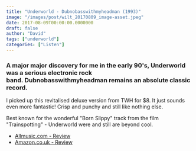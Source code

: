 ```yaml
---
title: "Underworld - Dubnobasswithmyheadman (1993)"
image: "/images/post/wilt_20170809_image-asset.jpeg"
date: 2017-08-09T00:00:00.0000000
draft: false
author: "David"
tags: ["underworld"]
categories: ["Listen"]
---
```

### A major major discovery for me in the early 90's, Underworld was a serious electronic rock band. Dubnobasswithmyheadman remains an absolute classic record.

 I picked up this revitalised deluxe version from TWH for $8. It just sounds even more fantastic! Crisp and punchy and still like nothing else.

 Best known for the wonderful "Born Slippy" track from the film "Trainspotting" - Underworld were and still are beyond cool. 

-  [Allmusic.com - Review](http://www.allmusic.com/album/dubnobasswithmyheadman-mw0000120354)
-  [Amazon.co.uk - Review](https://www.amazon.co.uk/Dubnobasswithmyheadman-Underworld/dp/B00L3TXA90/ref=sr_1_1?s=music&amp;ie=UTF8&amp;qid=1502262792&amp;sr=1-1&amp;keywords=underworld+dubnobasswithmyheadman)